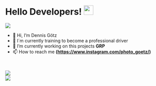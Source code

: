 <h1> Hello Developers! <img src = "https://raw.githubusercontent.com/MartinHeinz/MartinHeinz/master/wave.gif" width = 30px> </h1>
<p align='center'>
</p>

<p>
  <a href="https://github.com/DenverCoder1/readme-typing-svg"><img src="https://readme-typing-svg.herokuapp.com?width=500&font=IBM+Plex+Sans&color=1DC3F7&vCenter=true&lines=Welcome+to+my+GitHub+Profile!;I'm+a+frontend+and+backend+web+and+game+developer" /></a>
</p>

- 👋 Hi, I’m Dennis Götz
- 💼 I´m currently training to become a professional driver
- 🔭 I’m currently working on this projects **GRP**
- 📫 How to reach me **(https://www.instagram.com/photo_goetz/)**

<br/>

![](https://github-readme-stats.vercel.app/api?username=tolaten&theme=dark&hide_border=false&include_all_commits=true&count_private=true)<br/>
![](https://github-readme-streak-stats.herokuapp.com/?user=tolaten&theme=dark&hide_border=false)<br/>
